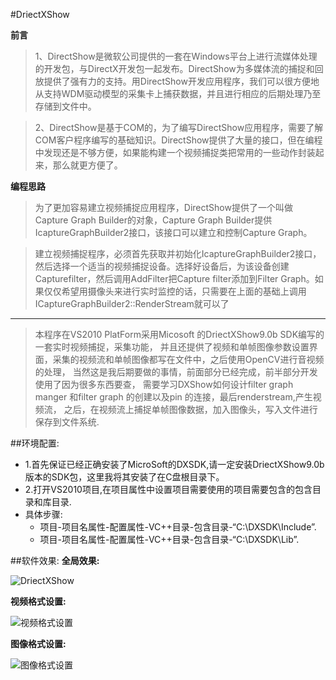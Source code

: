 #DriectXShow

**前言**
> 1、DirectShow是微软公司提供的一套在Windows平台上进行流媒体处理的开发包，与DirectX开发包一起发布。DirectShow为多媒体流的捕捉和回放提供了强有力的支持。用DirectShow开发应用程序，我们可以很方便地从支持WDM驱动模型的采集卡上捕获数据，并且进行相应的后期处理乃至存储到文件中。

> 2、DirectShow是基于COM的，为了编写DirectShow应用程序，需要了解COM客户程序编写的基础知识。DirectShow提供了大量的接口，但在编程中发现还是不够方便，如果能构建一个视频捕捉类把常用的一些动作封装起来，那么就更方便了。

**编程思路**
> 为了更加容易建立视频捕捉应用程序，DirectShow提供了一个叫做Capture Graph Builder的对象，Capture Graph Builder提供IcaptureGraphBuilder2接口，该接口可以建立和控制Capture Graph。

> 建立视频捕捉程序，必须首先获取并初始化IcaptureGraphBuilder2接口，然后选择一个适当的视频捕捉设备。选择好设备后，为该设备创建Capturefilter，然后调用AddFilter把Capture filter添加到Filter Graph。如果仅仅希望用摄像头来进行实时监控的话，只需要在上面的基础上调用ICaptureGraphBuilder2::RenderStream就可以了

------------

>本程序在VS2010 PlatForm采用Micosoft 的DriectXShow9.0b SDK编写的一套实时视频捕捉，采集功能，
并且还提供了视频和单帧图像参数设置界面，采集的视频流和单帧图像都写在文件中，之后使用OpenCV进行音视频的处理，
当然这是我后期要做的事情，前面部分已经完成，前半部分开发使用了因为很多东西要查，
需要学习DXShow如何设计filter graph manger 和filter graph 的创建以及pin 的连接，最后renderstream,产生视频流，
之后，在视频流上捕捉单帧图像数据，加入图像头，写入文件进行保存到文件系统.

##环境配置:

+  1.首先保证已经正确安装了MicroSoft的DXSDK,请一定安装DriectXShow9.0b版本的SDK包，这里我将其安装了在C盘根目录下。
+  2.打开VS2010项目,在项目属性中设置项目需要使用的项目需要包含的包含目录和库目录.
+ 具体步骤:
    + 项目-项目名属性-配置属性-VC++目录-包含目录-“C:\DXSDK\Include”.
    + 项目-项目名属性-配置属性-VC++目录-包含目录-“C:\DXSDK\Lib”.

##软件效果:
**全局效果:**

![DriectXShow](./pic/1.jpg)

**视频格式设置:**

![视频格式设置](pic/spcs.png)

**图像格式设置:**

![图像格式设置](./pic/txgs.png)
